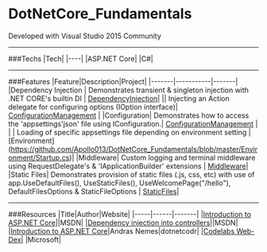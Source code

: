 # DotNetCore_Fundamentals 

Developed with Visual Studio 2015 Community

---

###Techs
|Tech|
|----|
|ASP.NET Core|
|C#|

---

###Features
|Feature|Description|Project|
|-------|-----------|-------|
|Dependency Injection | Demonstrates transient & singleton injection with .NET CORE's builtin DI | [DependencyInjection](https://github.com/Apollo013/DotNetCore_Fundamentals/tree/master/DependencyInjection)|
|| Injecting an Action delegate for configuring options (IOption interface)| [ConfigurationManagement](https://github.com/Apollo013/DotNetCore_Fundamentals/tree/master/ConfigurationManagement) |
|Configuration| Demonstrates how to access the 'appsettings'json' file using IConfiguration.| [ConfigurationManagement](https://github.com/Apollo013/DotNetCore_Fundamentals/tree/master/ConfigurationManagement) |
| | Loading of specific appsettings file depending on environment setting  | [Environment] (https://github.com/Apollo013/DotNetCore_Fundamentals/blob/master/Environment/Startup.cs)|
|Middleware| Custom logging and terminal middleware using RequestDelegate's & 'IApplicationBuilder' extensions | [Middleware](https://github.com/Apollo013/DotNetCore_Fundamentals/tree/master/Middleware)|
|Static Files| Demonstrates provision of static files (.js, css, etc) with use of app.UseDefaultFiles(), UseStaticFiles(), UseWelcomePage("/hello"), DefaultFilesOptions & StaticFileOptions | [StaticFiles](https://github.com/Apollo013/DotNetCore_Fundamentals/tree/master/StaticFiles)|

---

###Resources
|Title|Author|Website|
|-----|------|-------|
|[Introduction to ASP.NET Core](https://docs.microsoft.com/en-us/aspnet/core/)||MSDN|
|[Dependency injection into controllers](https://docs.microsoft.com/en-us/aspnet/core/mvc/controllers/dependency-injection#accessing-settings-from-a-controller)||MSDN|
|[Introduction to ASP.NET Core](https://dotnetcodr.com/2017/01/16/introduction-to-asp-net-core-part-1-anatomy-of-an-empty-web-project/)|Andras Nemes|dotnetcodr|
|[Codelabs Web-Dex](https://github.com/Microsoft-Build-2016/CodeLabs-WebDev)| |Microsoft|
